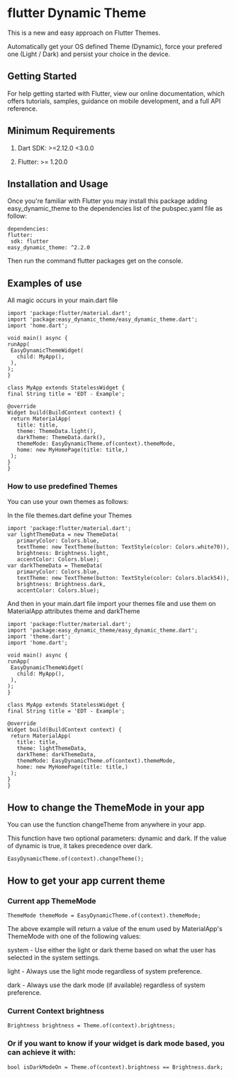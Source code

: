 # flutter Dynamic Theme

This is a new and easy approach on Flutter Themes.

Automatically get your OS defined Theme (Dynamic), force your prefered one (Light / Dark) and persist your choice in the device.

## Getting Started

For help getting started with Flutter, view our online documentation, which offers tutorials, samples, guidance on mobile development, and a full API reference.

## Minimum Requirements

1. Dart SDK: >=2.12.0 <3.0.0

2. Flutter: >= 1.20.0

## Installation and Usage

Once you're familiar with Flutter you may install this package adding easy_dynamic_theme to the dependencies list
of the pubspec.yaml file as follow:

   ```
   dependencies:  
  flutter: 
    sdk: flutter  
 easy_dynamic_theme: ^2.2.0
 ```

Then run the command flutter packages get on the console.

## Examples of use

All magic occurs in your main.dart file

   ```
   import 'package:flutter/material.dart';
import 'package:easy_dynamic_theme/easy_dynamic_theme.dart';
import 'home.dart';

void main() async { 
  runApp( 
    EasyDynamicThemeWidget( 
      child: MyApp(), 
    ), 
  );
}  
  
class MyApp extends StatelessWidget {  
  final String title = 'EDT - Example'; 
   
  @override 
  Widget build(BuildContext context) { 
    return MaterialApp( 
      title: title, 
      theme: ThemeData.light(), 
      darkTheme: ThemeData.dark(), 
      themeMode: EasyDynamicTheme.of(context).themeMode, 
      home: new MyHomePage(title: title,) 
    ); 
  }
}
```

### How to use predefined Themes 


You can use your own themes as follows:

In the file themes.dart define your Themes

   ```
   import 'package:flutter/material.dart';
  var lightThemeData = new ThemeData(
      primaryColor: Colors.blue,
      textTheme: new TextTheme(button: TextStyle(color: Colors.white70)),
      brightness: Brightness.light,
      accentColor: Colors.blue); 
  var darkThemeData = ThemeData(
      primaryColor: Colors.blue,
      textTheme: new TextTheme(button: TextStyle(color: Colors.black54)),
      brightness: Brightness.dark,
      accentColor: Colors.blue);
   ```

And then in your main.dart file import your themes file and use them on MaterialApp attributes theme and darkTheme

   ```
   import 'package:flutter/material.dart';
import 'package:easy_dynamic_theme/easy_dynamic_theme.dart';
import 'theme.dart';
import 'home.dart';

void main() async { 
  runApp( 
    EasyDynamicThemeWidget( 
      child: MyApp(), 
    ), 
  );
}  
  
class MyApp extends StatelessWidget {  
  final String title = 'EDT - Example'; 
   
  @override
  Widget build(BuildContext context) { 
    return MaterialApp( 
      title: title, 
      theme: lightThemeData, 
      darkTheme: darkThemeData, 
      themeMode: EasyDynamicTheme.of(context).themeMode, 
      home: new MyHomePage(title: title,) 
    ); 
  }
}
```

## How to change the ThemeMode in your app

You can use the function changeTheme from anywhere in your app.

This function have two optional parameters: dynamic and dark. If the value of dynamic is true, it takes precedence over dark.

   ```
   EasyDynamicTheme.of(context).changeTheme();
   ```

## How to get your app current theme

### Current app ThemeMode

   ```
   ThemeMode themeMode = EasyDynamicTheme.of(context).themeMode;
   ```

The above example will return a value of the enum used by MaterialApp's ThemeMode with one of the following values:

system - Use either the light or dark theme based on what the user has selected in the system settings.

light - Always use the light mode regardless of system preference.

dark - Always use the dark mode (if available) regardless of system preference.

### Current Context brightness

   ```
   Brightness brightness = Theme.of(context).brightness;
   ```

### Or if you want to know if your widget is dark mode based, you can achieve it with:

   ```
   bool isDarkModeOn = Theme.of(context).brightness == Brightness.dark;
   ```

